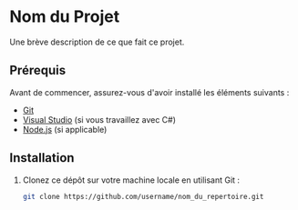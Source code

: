# Nom du Projet

Une brève description de ce que fait ce projet.

## Prérequis

Avant de commencer, assurez-vous d'avoir installé les éléments suivants :

- [Git](https://git-scm.com/)
- [Visual Studio](https://visualstudio.microsoft.com/) (si vous travaillez avec C#)
- [Node.js](https://nodejs.org/) (si applicable)

## Installation

1. Clonez ce dépôt sur votre machine locale en utilisant Git :

   ```bash
   git clone https://github.com/username/nom_du_repertoire.git
